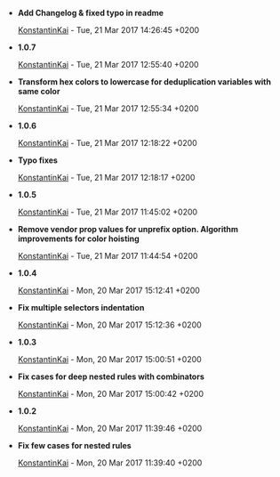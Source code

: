 
* __Add Changelog &amp; fixed typo in readme__

    [KonstantinKai](mailto:kosyak46@gmail.com) - Tue, 21 Mar 2017 14:26:45 +0200
    
    

* __1.0.7__

    [KonstantinKai](mailto:kosyak46@gmail.com) - Tue, 21 Mar 2017 12:55:40 +0200
    
    

* __Transform hex colors to lowercase for deduplication variables with same color__

    [KonstantinKai](mailto:kosyak46@gmail.com) - Tue, 21 Mar 2017 12:55:34 +0200
    
    

* __1.0.6__

    [KonstantinKai](mailto:kosyak46@gmail.com) - Tue, 21 Mar 2017 12:18:22 +0200
    
    

* __Typo fixes__

    [KonstantinKai](mailto:kosyak46@gmail.com) - Tue, 21 Mar 2017 12:18:17 +0200
    
    

* __1.0.5__

    [KonstantinKai](mailto:kosyak46@gmail.com) - Tue, 21 Mar 2017 11:45:02 +0200
    
    

* __Remove vendor prop values for unprefix option. Algorithm improvements for color hoisting__

    [KonstantinKai](mailto:kosyak46@gmail.com) - Tue, 21 Mar 2017 11:44:54 +0200
    
    

* __1.0.4__

    [KonstantinKai](mailto:kosyak46@gmail.com) - Mon, 20 Mar 2017 15:12:41 +0200
    
    

* __Fix multiple selectors indentation__

    [KonstantinKai](mailto:kosyak46@gmail.com) - Mon, 20 Mar 2017 15:12:36 +0200
    
    

* __1.0.3__

    [KonstantinKai](mailto:kosyak46@gmail.com) - Mon, 20 Mar 2017 15:00:51 +0200
    
    

* __Fix cases for deep nested rules with combinators__

    [KonstantinKai](mailto:kosyak46@gmail.com) - Mon, 20 Mar 2017 15:00:42 +0200
    
    

* __1.0.2__

    [KonstantinKai](mailto:kosyak46@gmail.com) - Mon, 20 Mar 2017 11:39:46 +0200
    
    

* __Fix few cases for nested rules__

    [KonstantinKai](mailto:kosyak46@gmail.com) - Mon, 20 Mar 2017 11:39:40 +0200
    
    


